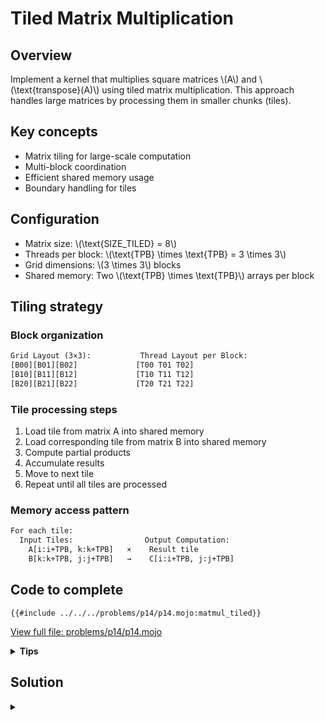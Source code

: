 # Tiled Matrix Multiplication

## Overview

Implement a kernel that multiplies square matrices \\(A\\) and \\(\text{transpose}(A)\\) using tiled matrix multiplication. This approach handles large matrices by processing them in smaller chunks (tiles).

## Key concepts

- Matrix tiling for large-scale computation
- Multi-block coordination
- Efficient shared memory usage
- Boundary handling for tiles

## Configuration

- Matrix size: \\(\\text{SIZE\_TILED} = 8\\)
- Threads per block: \\(\\text{TPB} \times \\text{TPB} = 3 \times 3\\)
- Grid dimensions: \\(3 \times 3\\) blocks
- Shared memory: Two \\(\\text{TPB} \times \\text{TPB}\\) arrays per block

## Tiling strategy

### Block organization
```txt
Grid Layout (3×3):           Thread Layout per Block:
[B00][B01][B02]             [T00 T01 T02]
[B10][B11][B12]             [T10 T11 T12]
[B20][B21][B22]             [T20 T21 T22]
```

### Tile processing steps

1. Load tile from matrix A into shared memory
2. Load corresponding tile from matrix B into shared memory
3. Compute partial products
4. Accumulate results
5. Move to next tile
6. Repeat until all tiles are processed

### Memory access pattern
```txt
For each tile:
  Input Tiles:                Output Computation:
    A[i:i+TPB, k:k+TPB]   ×    Result tile
    B[k:k+TPB, j:j+TPB]   →    C[i:i+TPB, j:j+TPB]
```

## Code to complete

```mojo
{{#include ../../../problems/p14/p14.mojo:matmul_tiled}}
```
<a href="{{#include ../_includes/repo_url.md}}/blob/main/problems/p14/p14.mojo" class="filename">View full file: problems/p14/p14.mojo</a>

<details>
<summary><strong>Tips</strong></summary>

<div class="solution-tips">

1. Calculate global thread positions from block and thread indices
2. Clear shared memory before loading new tiles
3. Load tiles with proper bounds checking
4. Accumulate results across tiles with proper synchronization
</div>
</details>

## Solution

<details class="solution-details">
<summary></summary>

```mojo
{{#include ../../../solutions/p14/p14.mojo:matmul_tiled_solution}}
```

## Running the code

To test your solution, run the following command in your terminal:

```bash
magic run p14 --tiled
```

Your output will look like this if the puzzle isn't solved yet:
```txt
out: HostBuffer([0.0, 0.0, 0.0, 0.0, 0.0, 0.0, 0.0, 0.0, 0.0, 0.0, 0.0, 0.0, 0.0, 0.0, 0.0, 0.0, 0.0, 0.0, 0.0, 0.0, 0.0, 0.0, 0.0, 0.0, 0.0, 0.0, 0.0, 0.0, 0.0, 0.0, 0.0, 0.0, 0.0, 0.0, 0.0, 0.0, 0.0, 0.0, 0.0, 0.0, 0.0, 0.0, 0.0, 0.0, 0.0, 0.0, 0.0, 0.0, 0.0, 0.0, 0.0, 0.0, 0.0, 0.0, 0.0, 0.0, 0.0, 0.0, 0.0, 0.0, 0.0, 0.0, 0.0, 0.0])
expected: HostBuffer([140.0, 364.0, 588.0, 812.0, 1036.0, 1260.0, 1484.0, 1708.0, 364.0, 1100.0, 1836.0, 2572.0, 3308.0, 4044.0, 4780.0, 5516.0, 588.0, 1836.0, 3084.0, 4332.0, 5580.0, 6828.0, 8076.0, 9324.0, 812.0, 2572.0, 4332.0, 6092.0, 7852.0, 9612.0, 11372.0, 13132.0, 1036.0, 3308.0, 5580.0, 7852.0, 10124.0, 12396.0, 14668.0, 16940.0, 1260.0, 4044.0, 6828.0, 9612.0, 12396.0, 15180.0, 17964.0, 20748.0, 1484.0, 4780.0, 8076.0, 11372.0, 14668.0, 17964.0, 21260.0, 24556.0, 1708.0, 5516.0, 9324.0, 13132.0, 16940.0, 20748.0, 24556.0, 28364.0])
```

<div class="solution-explanation">

The tiled implementation handles large matrices efficiently by processing them in blocks. Here's a comprehensive analysis:

### Tiling Strategy

```txt
Matrix Decomposition (8×8 matrix):
 [T00 T01 T02]  Each Tij is a 3×3 tile
 [T10 T11 T12]  processed by one block
 [T20 T21 T22]
```

Per-Tile Processing:
1. Load tile from A and B
2. Compute partial results
3. Move to next tile
4. Accumulate final result

### Implementation Details:

1. **Thread and Block Organization**:
   ```mojo
   global_row = block_idx.x * TPB + thread_idx.x
   global_col = block_idx.y * TPB + thread_idx.y
   ```

2. **Tile Processing Loop**:
   ```mojo
   for tile in range((size + TPB - 1) // TPB):
       # Load tile data
       # Compute partial results
       # Synchronize
       # Move to next tile
   ```

3. **Memory Management**:
   ```txt
   Phase 1: Load A tile    Phase 2: Load B tile    Phase 3: Compute
    [a00 a01 a02]          [b00 b01 b02]           [p00 p01 p02]
    [a10 a11 a12]    +     [b10 b11 b12]    =      [p10 p11 p12]
    [a20 a21 a22]          [b20 b21 b22]           [p20 p21 p22]
   ```

### Key Optimizations:

1. **Memory Access Pattern**:
   - Coalesced global memory loads
   - Efficient shared memory usage
   - Minimal redundant access

2. **Computation Efficiency**:
   - Reuse of shared memory data
   - Balanced thread workload
   - Optimal cache utilization

3. **Scalability Features**:
   - Handles arbitrary matrix sizes
   - Efficient for large matrices
   - Good thread utilization

### Performance Characteristics:

1. **Memory Bandwidth**:
   - Reduced global memory traffic
   - Efficient shared memory usage
   - Better cache hit rate

2. **Computational Efficiency**:
   - Improved data locality
   - Better instruction throughput
   - Reduced thread divergence

3. **Synchronization**:
   - Minimal barrier usage
   - Efficient thread coordination
   - Proper boundary handling

This implementation achieves near-optimal performance for matrix multiplication on GPUs through efficient tiling and memory access patterns.
</div>
</details>
